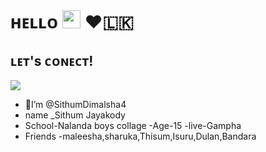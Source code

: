 # ʜᴇʟʟᴏ <img src="https://github.com/TheDudeThatCode/TheDudeThatCode/blob/master/Assets/Hi.gif" width="29px"> ❤️🇱🇰

## ʟᴇᴛ's ᴄᴏɴᴇᴄᴛ!
<p>
    <a href="https://t.me/TeamDarkDLK" target="blank"><img src="https://img.shields.io/badge/@Team-DLK-30302f?style=flat&logo=telegram" /></a>

- 👋I’m @SithumDimalsha4
- name _Sithum Jayakody
- School-Nalanda boys collage
-Age-15
-live-Gampha
- Friends -maleesha,sharuka,Thisum,Isuru,Dulan,Bandara
